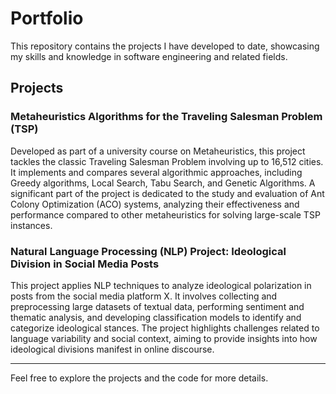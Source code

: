 # Portfolio

This repository contains the projects I have developed to date, showcasing my skills and knowledge in software engineering and related fields.

## Projects

### Metaheuristics Algorithms for the Traveling Salesman Problem (TSP)  
Developed as part of a university course on Metaheuristics, this project tackles the classic Traveling Salesman Problem involving up to 16,512 cities. It implements and compares several algorithmic approaches, including Greedy algorithms, Local Search, Tabu Search, and Genetic Algorithms. A significant part of the project is dedicated to the study and evaluation of Ant Colony Optimization (ACO) systems, analyzing their effectiveness and performance compared to other metaheuristics for solving large-scale TSP instances.

### Natural Language Processing (NLP) Project: Ideological Division in Social Media Posts  
This project applies NLP techniques to analyze ideological polarization in posts from the social media platform X. It involves collecting and preprocessing large datasets of textual data, performing sentiment and thematic analysis, and developing classification models to identify and categorize ideological stances. The project highlights challenges related to language variability and social context, aiming to provide insights into how ideological divisions manifest in online discourse.

---

Feel free to explore the projects and the code for more details.
